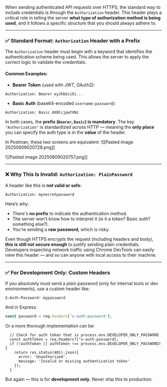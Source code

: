
When sending authenticated API requests over HTTPS, the standard way to include credentials is through the `Authorization` header. This header plays a critical role in telling the server **what type of authorization method is being used**, and it follows a specific structure that you should always adhere to.

---

### ✅ Standard Format: `Authorization` Header with a Prefix

The `Authorization` header must begin with a keyword that identifies the authentication scheme being used. This allows the server to apply the correct logic to validate the credentials.

#### Common Examples:

- **Bearer Token** (used with JWT, OAuth2):
    
```http
Authorization: Bearer eyJhbGciOi...
```
    
- **Basic Auth** (base64-encoded `username:password`):
    
```http
Authorization: Basic dXNlcjpwYXNz
```
    

In both cases, the **prefix (`Bearer`, `Basic`) is mandatory**. The key `"Authorization"` is standardized across HTTP — meaning the **only place** you can specify the auth type is in the **value** of the header.

In Postman, these two screens are equivalent:
![[Pasted image 20250609020728.png]]

![[Pasted image 20250609020757.png]]

---

### ❌ Why This Is Invalid: `Authorization: PlainPassword`

A header like this is **not valid or safe**:

```http
Authorization: mysecretpassword
```

Here’s why:

- There's **no prefix** to indicate the authentication method.
- The server won't know how to interpret it (is it a token? Basic auth? something else?).
- You're sending a **raw password**, which is risky.

Even though HTTPS encrypts the request (including headers and body), **this is still not secure enough** to justify sending plain credentials. Developers inspecting network traffic using Chrome DevTools can easily view this header — and so can anyone with local access to their machine.

---

### ✅ For Development Only: Custom Headers

If you absolutely must send a plain password (only for internal tools or dev environments), use a custom header like:

```http
X-Auth-Password: mypassword
```

And in Express:

```js
const password = req.headers['x-auth-password'];
```

Or a more thorough implementation can be:
```
  // Check for auth token that is process.env.DEVELOPER_ONLY_PASSWORD
  const authToken = req.headers?["x-auth-password];
  if (!authToken || authToken !== process.env.DEVELOPER_ONLY_PASSWORD) {
    return res.status(401).json({
      error: 'Unauthorized',
      message: 'Invalid or missing authentication token'
    });
  }
```

But again — this is for **development only**. Never ship this to production.